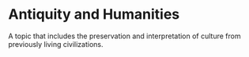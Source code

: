 # Antiquity and Humanities
A topic that includes the preservation and interpretation of culture from previously living civilizations.